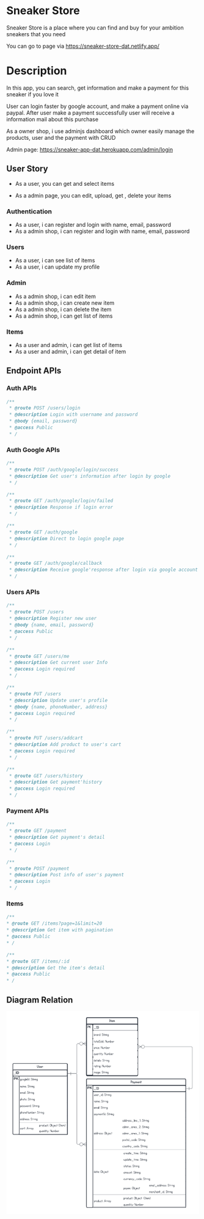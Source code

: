 # Sneaker Store

Sneaker Store is a place where you can find and buy for your ambition sneakers that you need

You can go to page via https://sneaker-store-dat.netlify.app/

# Description

In this app, you can search, get information and make a payment for this sneaker if you love it

User can login faster by google account, and make a payment online via paypal. After user make a payment successfully user will receive a information mail about this purchase

As a owner shop, i use adminjs dashboard which owner easily manage the products, user and the payment with CRUD

Admin page: https://sneaker-app-dat.herokuapp.com/admin/login

## User Story

- As a user, you can get and select items

- As a admin page, you can edit, upload, get , delete your items

### Authentication

- As a user, i can register and login with name, email, password
- As a admin shop, i can register and login with name, email, password

### Users

- As a user, i can see list of items
- As a user, i can update my profile

### Admin

- As a admin shop, i can edit item
- As a admin shop, i can create new item
- As a admin shop, i can delete the item
- As a admin shop, i can get list of items

### Items

- As a user and admin, i can get list of items
- As a user and admin, i can get detail of item

## Endpoint APIs

### Auth APIs

```Javascript
/**
 * @route POST /users/login
 * @description Login with username and password
 * @body {email, password}
 * @access Public
 * /
```

### Auth Google APIs

```Javascript
/**
 * @route POST /auth/google/login/success
 * @description Get user's information after login by google
 * /
```

```Javascript
/**
 * @route GET /auth/google/login/failed
 * @description Response if login error
 * /
```

```Javascript
/**
 * @route GET /auth/google
 * @description Direct to login google page
 * /
```

```Javascript
/**
 * @route GET /auth/google/callback
 * @description Receive google'response after login via google account
 * /
```

### Users APIs

```Javascript
/**
 * @route POST /users
 * @description Register new user
 * @body {name, email, password}
 * @access Public
 * /
```

```Javascript
/**
 * @route GET /users/me
 * @description Get current user Info
 * @access Login required
 * /
```

```Javascript
/**
 * @route PUT /users
 * @description Update user's profile
 * @body {name, phoneNumber, address}
 * @access Login required
 * /
```

```Javascript
/**
 * @route PUT /users/addcart
 * @description Add product to user's cart
 * @access Login required
 * /
```

```Javascript
/**
 * @route GET /users/history
 * @description Get payment'history
 * @access Login required
 * /
```

### Payment APIs

```Javascript
/**
 * @route GET /payment
 * @description Get payment's detail
 * @access Login
 * /
```

```Javascript
/**
 * @route POST /payment
 * @description Post info of user's payment
 * @access Login
 * /
```

### Items

```Javascript
/**
* @route GET /items?page=1&limit=20
* @description Get item with pagination
* @access Public
* /
```

```Javascript
/**
* @route GET /items/:id
* @description Get the item's detail
* @access Public
* /
```

## Diagram Relation

![diagram image](./image//sneaker_diagram.png)
